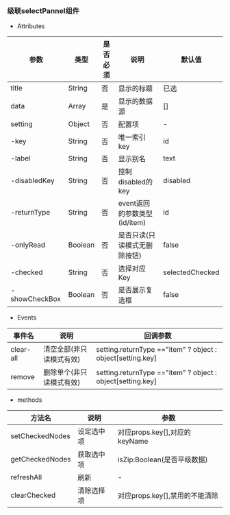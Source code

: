 <!--
 * @Description: 修改显示组件,可单独使用,增加配置返回类型
 * @LastEditors: HL
 * @LastEditTime: 2020-06-29 19:29:33
 -->
### 级联selectPannel组件
- Attributes

| 参数 | 类型 | 是否必须 | 说明  | 默认值  |
| --------  | ----- | --- | --- | --- |
| title | String | 否 | 显示的标题  | 已选 |
| data | Array | 是 | 显示的数据源  | [] |
| setting | Object | 否 | 配置项  | - |
| -key | String | 否 | 唯一索引key  | id |
| -label | String | 否 | 显示别名  | text |
| -disabledKey | String | 否 | 控制disabled的key  | disabled |
| -returnType | String | 否 | event返回的参数类型(id/item)  | id |
| -onlyRead | Boolean | 否 | 是否只读(只读模式无删除按钮)  | false |
| -checked | String | 否 | 选择对应Key  | selectedChecked |
| -showCheckBox | Boolean | 否 | 是否展示复选框  | false |

- Events

| 事件名 | 说明 | 回调参数 |
| -------- | ----- | ------ |
| clear-all | 清空全部(非只读模式有效) | setting.returnType =="item" ? object : object[setting.key] |
| remove | 删除单个(非只读模式有效) | setting.returnType =="item" ? object : object[setting.key] |

- methods

| 方法名 | 说明 | 参数 |
| -------- | ----- | ------ |
| setCheckedNodes | 设定选中项 | 对应props.key[],对应的keyName |
| getCheckedNodes | 获取选中项 | isZip:Boolean(是否平级数据) |
| refreshAll | 刷新 | - |
| clearChecked | 清除选择项 | 对应props.key[],禁用的不能清除 |